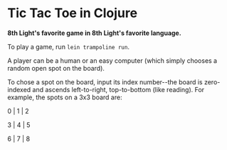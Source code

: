 # Tic Tac Toe in Clojure

**8th Light's favorite game in 8th Light's favorite language.**

To play a game, run `lein trampoline run`.

A player can be a human or an easy computer (which simply chooses a random open spot on the board).

To chose a spot on the board, input its index number--the board is zero-indexed and ascends left-to-right, top-to-bottom (like reading). For example, the spots on a 3x3 board are:

0 | 1 | 2

3 | 4 | 5

6 | 7 | 8
